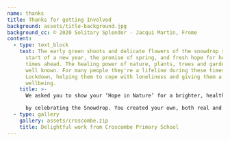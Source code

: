 ```yaml
---
name: thanks
title: Thanks for getting Involved
background: assets/title-background.jpg
background_cc: © 2020 Solitary Splendor - Jacqui Martin, Frome
content:
  - type: text_block
    text: The early green shoots and delicate flowers of the snowdrop signal the
      start of a new year, the promise of spring, and fresh hope for healthier
      times ahead. The healing power of nature, plants, trees and gardens is
      well known. For many people they're a lifeline during these times of
      Lockdown, helping them to cope with loneliness and giving them a sense of
      wellbeing.
    title: >-
      We asked you to show your ‘Hope in Nature’ for a brighter, healthier 2021

      by celebrating the Snowdrop. You created your own, both real and handmade arts and crafts, you penned a poem or wrote a story.
  - type: gallery
    gallery: assets/croscombe.zip
    title: Delightful work from Croscombe Primary School​
---
```

